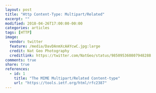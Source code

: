 ```yaml
---
layout: post
title: "Http Content-Type: Multipart/Related"
excerpt: ""
modified: 2018-04-26T17:00:00-00:00
categories: articles
tags: [HTTP]
image:
  vendor: twitter
  feature: /media/DavDAnmXcAAYcwC.jpg:large
  credit: Nat Geo Photography
  creditlink: https://twitter.com/NatGeo/status/985095360807948288
comments: true
share: true
references:
  - id: 1
    title: "The MIME Multipart/Related Content-type"
    url: "https://tools.ietf.org/html/rfc2387"
---
```

